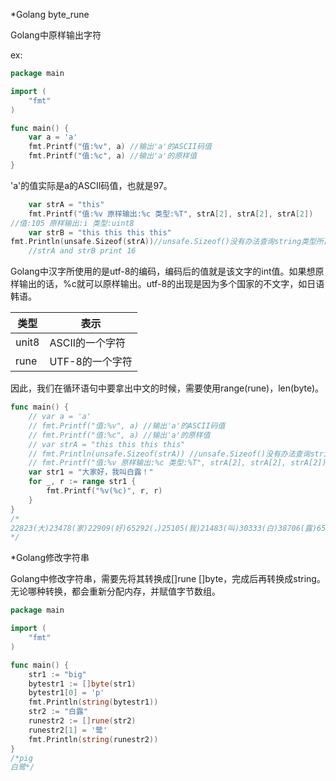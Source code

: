 *Golang byte_rune

Golang中原样输出字符

ex:

```go
package main

import (
    "fmt"
)

func main() {
    var a = 'a'
    fmt.Printf("值:%v", a) //输出'a'的ASCII码值
  	fmt.Printf("值:%c", a) //输出'a'的原样值
}
```

'a'的值实际是a的ASCII码值，也就是97。

```go
	var strA = "this"
	fmt.Printf("值:%v 原样输出:%c 类型:%T", strA[2], strA[2], strA[2])
//值:105 原样输出:i 类型:uint8
	var strB = "this this this this"
fmt.Println(unsafe.Sizeof(strA))//unsafe.Sizeof()没有办法查询string类型所占的字符空间，但是len()可以查询长度
	//strA and strB print 16
```

Golang中汉字所使用的是utf-8的编码，编码后的值就是该文字的int值。如果想原样输出的话，%c就可以原样输出。utf-8的出现是因为多个国家的不文字，如日语韩语。

| 类型  | 表示            |
| ----- | --------------- |
| unit8 | ASCII的一个字符 |
| rune  | UTF-8的一个字符 |

因此，我们在循环语句中要拿出中文的时候，需要使用range(rune)，len(byte)。

```go
func main() {
	// var a = 'a'
	// fmt.Printf("值:%v", a) //输出'a'的ASCII码值
	// fmt.Printf("值:%c", a) //输出'a'的原样值
	// var strA = "this this this this"
	// fmt.Println(unsafe.Sizeof(strA)) //unsafe.Sizeof()没有办法查询string类型所占的字符空间
	// fmt.Printf("值:%v 原样输出:%c 类型:%T", strA[2], strA[2], strA[2])
	var str1 = "大家好，我叫白露！"
	for _, r := range str1 {
		fmt.Printf("%v(%c)", r, r)
	}
}	
/*
22823(大)23478(家)22909(好)65292(，)25105(我)21483(叫)30333(白)38706(露)65281(！)
*/
```

*Golang修改字符串

Golang中修改字符串，需要先将其转换成[]rune []byte，完成后再转换成string。无论哪种转换，都会重新分配内存，并赋值字节数组。

```go
package main

import (
	"fmt"
)

func main() {
	str1 := "big"
	bytestr1 := []byte(str1)
	bytestr1[0] = 'p'
	fmt.Println(string(bytestr1))
	str2 := "白露"
	runestr2 := []rune(str2)
	runestr2[1] = '鹭'
	fmt.Println(string(runestr2))
}
/*pig
白鹭*/
```

